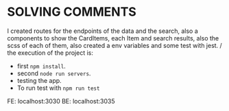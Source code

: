 # SOLVING COMMENTS

I created routes for the endpoints of the data and the search, also a components to show the CardItems, each Item and search results, also the scss of each of them, also created a env variables and some test with jest.
/ the execution of the project is:
- first `npm install`.
- second `node run servers`.
- testing the app.
- To run test with `npm run test`

FE: localhost:3030
BE: localhost:3035